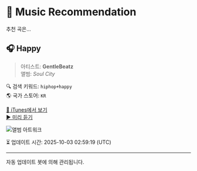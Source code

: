 
# 🎵 Music Recommendation

추천 곡은...

## 🎧 Happy  
> 아티스트: **GentleBeatz**  
> 앨범: _Soul City_  

🔍 검색 키워드: `hiphop+happy`  
🌎 국가 스토어: `KR`

[🔗 iTunes에서 보기](https://music.apple.com/kr/album/happy/1446654496?i=1446654504&uo=4)  
[▶️ 미리 듣기](https://audio-ssl.itunes.apple.com/itunes-assets/AudioPreview115/v4/41/3f/91/413f9124-6ca5-2b98-24ef-084310da71cb/mzaf_17766385417430627875.plus.aac.p.m4a)

![앨범 아트워크](https://is1-ssl.mzstatic.com/image/thumb/Music128/v4/10/75/c9/1075c95d-6951-7f99-bf48-eec3071a6471/859729194794_cover.jpg/100x100bb.jpg)

⏳ 업데이트 시간: 2025-10-03 02:59:19 (UTC)

---
자동 업데이트 봇에 의해 관리됩니다.
